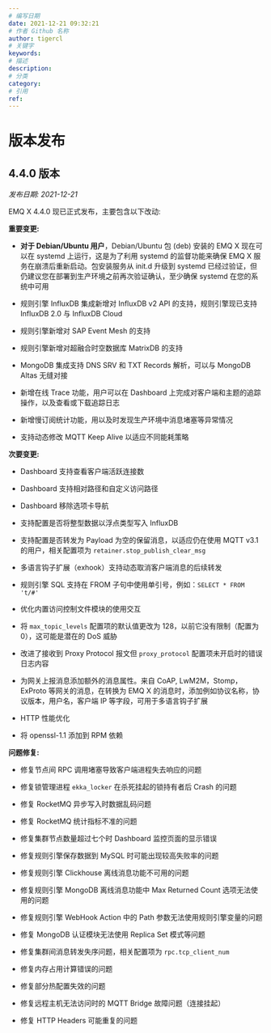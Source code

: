 ```yaml
---
# 编写日期
date: 2021-12-21 09:32:21
# 作者 Github 名称
author: tigercl
# 关键字
keywords:
# 描述
description:
# 分类
category:
# 引用
ref:
---
```


# 版本发布

## 4.4.0 版本

*发布日期: 2021-12-21*

EMQ X 4.4.0 现已正式发布，主要包含以下改动:

**重要变更:**

- **对于 Debian/Ubuntu 用户**，Debian/Ubuntu 包 (deb) 安装的 EMQ X 现在可以在 systemd 上运行，这是为了利用 systemd 的监督功能来确保 EMQ X 服务在崩溃后重新启动。包安装服务从 init.d 升级到 systemd 已经过验证，但仍建议您在部署到生产环境之前再次验证确认，至少确保 systemd 在您的系统中可用

- 规则引擎 InfluxDB 集成新增对 InfluxDB v2 API 的支持，规则引擎现已支持 InfluxDB 2.0 与 InfluxDB Cloud

- 规则引擎新增对 SAP Event Mesh 的支持

- 规则引擎新增对超融合时空数据库 MatrixDB 的支持

- MongoDB 集成支持 DNS SRV 和 TXT Records 解析，可以与 MongoDB Altas 无缝对接

- 新增在线 Trace 功能，用户可以在 Dashboard 上完成对客户端和主题的追踪操作，以及查看或下载追踪日志

- 新增慢订阅统计功能，用以及时发现生产环境中消息堵塞等异常情况

- 支持动态修改 MQTT Keep Alive 以适应不同能耗策略

**次要变更:**

- Dashboard 支持查看客户端活跃连接数

- Dashboard 支持相对路径和自定义访问路径

- Dashboard 移除选项卡导航

- 支持配置是否将整型数据以浮点类型写入 InfluxDB

- 支持配置是否转发为 Payload 为空的保留消息，以适应仍在使用 MQTT v3.1 的用户，相关配置项为 `retainer.stop_publish_clear_msg`

- 多语言钩子扩展（exhook）支持动态取消客户端消息的后续转发

- 规则引擎 SQL 支持在 FROM 子句中使用单引号，例如：`SELECT * FROM 't/#'`

- 优化内置访问控制文件模块的使用交互

- 将 `max_topic_levels` 配置项的默认值更改为 128，以前它没有限制（配置为 0），这可能是潜在的 DoS 威胁

- 改进了接收到 Proxy Protocol 报文但 `proxy_protocol` 配置项未开启时的错误日志内容

- 为网关上报消息添加额外的消息属性。来自 CoAP, LwM2M，Stomp，ExProto 等网关的消息，在转换为 EMQ X 的消息时，添加例如协议名称，协议版本，用户名，客户端 IP 等字段，可用于多语言钩子扩展

- HTTP 性能优化

- 将 openssl-1.1 添加到 RPM 依赖

**问题修复:**

- 修复节点间 RPC 调用堵塞导致客户端进程失去响应的问题

- 修复锁管理进程 `ekka_locker` 在杀死挂起的锁持有者后 Crash 的问题

- 修复 RocketMQ 异步写入时数据乱码问题

- 修复 RocketMQ 统计指标不准的问题

- 修复集群节点数量超过七个时 Dashboard 监控页面的显示错误

- 修复规则引擎保存数据到 MySQL 时可能出现较高失败率的问题

- 修复规则引擎 Clickhouse 离线消息功能不可用的问题

- 修复规则引擎 MongoDB 离线消息功能中 Max Returned Count 选项无法使用的问题

- 修复规则引擎 WebHook Action 中的 Path 参数无法使用规则引擎变量的问题

- 修复 MongoDB 认证模块无法使用 Replica Set 模式等问题

- 修复集群间消息转发失序问题，相关配置项为 `rpc.tcp_client_num`

- 修复内存占用计算错误的问题

- 修复部分热配置失效的问题

- 修复远程主机无法访问时的 MQTT Bridge 故障问题（连接挂起）

- 修复 HTTP Headers 可能重复的问题
